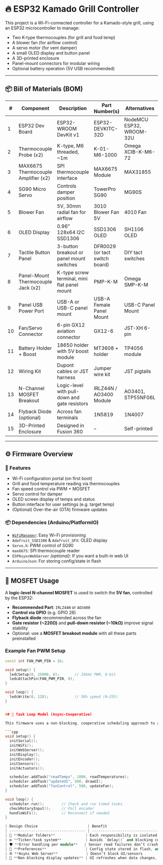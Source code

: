# 🔥 ESP32 Kamado Grill Controller

This project is a Wi-Fi-connected controller for a Kamado-style grill, using an ESP32 microcontroller to manage:

- Two K-type thermocouples (for grill and food temp)
- A blower fan (for airflow control)
- A servo motor (for vent damper)
- A small OLED display and button panel
- A 3D-printed enclosure
- Panel-mount connectors for modular wiring
- Optional battery operation (5V USB recommended)

---

## 📦 Bill of Materials (BOM)

| #  | Component                           | Description                                      | Part Number(s)                     | Alternatives                     |
|----|-------------------------------------|--------------------------------------------------|------------------------------------|----------------------------------|
| 1  | ESP32 Dev Board                     | ESP32-WROOM DevKit v1                            | ESP32-DEVKITC-32D                  | NodeMCU ESP32, WROOM-32U         |
| 2  | Thermocouple Probe (x2)            | K-type, M6 threaded, ~1m                         | K-01-M6-1000                       | Omega XCIB-K-M6-72               |
| 3  | MAX6675 Thermocouple Amplifier (x2)| SPI thermocouple interface                       | MAX6675 Module                     | MAX31855                         |
| 4  | SG90 Micro Servo                   | Controls damper position                         | TowerPro SG90                      | MG90S                            |
| 5  | Blower Fan                         | 5V, 30mm radial fan for airflow                  | 3010 Blower Fan 5V                 | 4010 Fan                         |
| 6  | OLED Display                       | 0.96" 128x64 I2C SSD1306                         | SSD1306 OLED                       | SH1106 OLED                      |
| 7  | Tactile Button Panel               | 3-button breakout or panel mount switches        | DFR0029 (or tact switch board)     | DIY tact switches                |
| 8  | Panel-Mount Thermocouple Jack (x2)| K-type screw terminal, mini flat panel mount     | PMP-K-M                            | Omega SMP-K-M                    |
| 9  | Panel USB Power Port               | USB-A or USB-C panel mount                       | USB-A Female Panel Mount           | USB-C Panel Mount                |
| 10 | Fan/Servo Connector                | 6-pin GX12 aviation connector                    | GX12-6                             | JST-XH 6-pin                     |
| 11 | Battery Holder + Boost             | 18650 holder with 5V boost module                | MT3608 + holder                    | TP4056 module                    |
| 12 | Wiring Kit                         | Dupont cables or JST harness                     | Jumper wire kit                    | JST pigtails                     |
| 13 | N-Channel MOSFET Breakout         | Logic-level with pull-down and gate resistors    | IRLZ44N / AO3400 Module            | AO3401, STP55NF06L               |
| 14 | Flyback Diode (optional)          | Across fan terminals                             | 1N5819                             | 1N4007                           |
| 15 | 3D-Printed Enclosure              | Designed in Fusion 360                           | –                                  | Self-printed                     |

---

## ⚙️ Firmware Overview

### 🔌 Features
- Wi-Fi configuration portal (on first boot)
- Grill and food temperature reading via thermocouples
- Fan speed control via PWM + MOSFET
- Servo control for damper
- OLED screen display of temps and status
- Button interface for user settings (e.g. target temp)
- (Optional) Over-the-air (OTA) firmware updates

### 📦 Dependencies (Arduino/PlatformIO)

- [`WiFiManager`](https://github.com/tzapu/WiFiManager): Easy Wi-Fi provisioning
- `Adafruit_SSD1306` & `Adafruit_GFX`: OLED display
- `Servo.h`: PWM control of SG90
- `max6675`: SPI thermocouple reader
- `ESPAsyncWebServer` *(optional)*: If you want a built-in web UI
- `ArduinoJson`: For storing config/state in flash

---

## 🧠 MOSFET Usage

A **logic-level N-channel MOSFET** is used to switch the **5V fan**, controlled by the ESP32:

- **Recommended Part**: `IRLZ44N` or `AO3400`
- **Control via GPIO** (e.g. GPIO 26)
- **Flyback diode** recommended across the fan
- **Gate resistor (~220Ω)** and **pull-down resistor (~10kΩ)** improve signal stability
- Optional: use a **MOSFET breakout module** with all these parts preinstalled

### Example Fan PWM Setup
```cpp
const int FAN_PWM_PIN = 26;

void setup() {
  ledcSetup(0, 25000, 8);       // 25kHz PWM, 8-bit
  ledcAttachPin(FAN_PWM_PIN, 0);
}

void loop() {
  ledcWrite(0, 128);            // 50% speed (0–255)
}


## 🔄 Task Loop Model (Async-Cooperative)

This firmware uses a non-blocking, cooperative scheduling approach to avoid delays and ensure responsiveness across all subsystems.

```cpp
void setup() {
  initSerial();
  initWiFi();
  initWebServer();
  initDisplay();
  initEncoder();
  initSensors();
  initActuators();

  scheduler.addTask("readTemps", 1000, readTemperatures);
  scheduler.addTask("updateUI", 500, drawUI);
  scheduler.addTask("fanControl", 500, updateFan);
}

void loop() {
  scheduler.run();        // Check and run timed tasks
  checkRotaryInput();     // Poll encoder
  handleWiFi();           // Reconnect if needed
}

| Design Choice                       | Benefit                                             |
| ----------------------------------- | --------------------------------------------------- |
| 🧩 **Modular folders**              | Each responsibility is isolated and testable        |
| ⚙️ **Ticker/task system**           | Avoids `delay()` and blocking code                  |
| 🛡️ **Error handling per module**   | Sensor read failures don’t crash system             |
| 🧠 **Preferences**                  | Config state stored in flash, auto-reloaded         |
| 🌐 **Async Web Server**             | Doesn’t block UI/sensors                            |
| 🧼 **Non-blocking display updates** | UI refreshes when data changes, not just on a timer |

